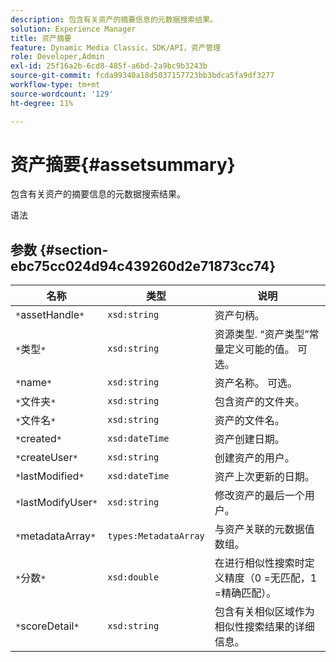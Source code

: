 ```yaml
---
description: 包含有关资产的摘要信息的元数据搜索结果。
solution: Experience Manager
title: 资产摘要
feature: Dynamic Media Classic，SDK/API，资产管理
role: Developer,Admin
exl-id: 25f16a2b-6cd8-485f-a6bd-2a9bc9b3243b
source-git-commit: fcda99340a18d5037157723bb3bdca5fa9df3277
workflow-type: tm+mt
source-wordcount: '129'
ht-degree: 11%

---
```


# 资产摘要{#assetsummary}

包含有关资产的摘要信息的元数据搜索结果。

语法

## 参数 {#section-ebc75cc024d94c439260d2e71873cc74}

| 名称 | 类型 | 说明 |
|---|---|---|
| `*`assetHandle`*` | `xsd:string` | 资产句柄。 |
| `*`类型`*` | `xsd:string` | 资源类型. “资产类型”常量定义可能的值。 可选。 |
| `*`name`*` | `xsd:string` | 资产名称。 可选。 |
| `*`文件夹`*` | `xsd:string` | 包含资产的文件夹。 |
| `*`文件名`*` | `xsd:string` | 资产的文件名。 |
| `*`created`*` | `xsd:dateTime` | 资产创建日期。 |
| `*`createUser`*` | `xsd:string` | 创建资产的用户。 |
| `*`lastModified`*` | `xsd:dateTime` | 资产上次更新的日期。 |
| `*`lastModifyUser`*` | `xsd:string` | 修改资产的最后一个用户。 |
| `*`metadataArray`*` | `types:MetadataArray` | 与资产关联的元数据值数组。 |
| `*`分数`*` | `xsd:double` | 在进行相似性搜索时定义精度（0 =无匹配，1 =精确匹配）。 |
| `*`scoreDetail`*` | `xsd:string` | 包含有关相似区域作为相似性搜索结果的详细信息。 |
